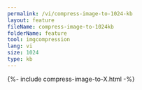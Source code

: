 ```yaml
---
permalink: /vi/compress-image-to-1024-kb
layout: feature
fileName: compress-image-to-1024kb
folderName: feature
tool: imgcompression
lang: vi
size: 1024
type: kb
---
```


{%- include compress-image-to-X.html -%}
